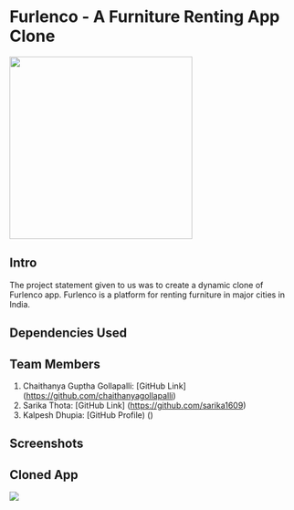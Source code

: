 # Furlenco - A Furniture Renting App Clone

<img src="https://upload.wikimedia.org/wikipedia/commons/8/81/Furlenco.jpg" width="320">

## Intro

The project statement given to us was to create a dynamic clone of Furlenco app.
Furlenco is a platform for renting furniture in major cities in India.

## Dependencies Used



## Team Members

1) Chaithanya Guptha Gollapalli: [GitHub Link] (https://github.com/chaithanyagollapalli)
2) Sarika Thota: [GitHub Link] (https://github.com/sarika1609)
3) Kalpesh Dhupia: [GitHub Profile) ()

## Screenshots 



## Cloned App
<img src="https://media1.giphy.com/media/Xvik9fIBTKTyG0sm6I/giphy.gif"/>

